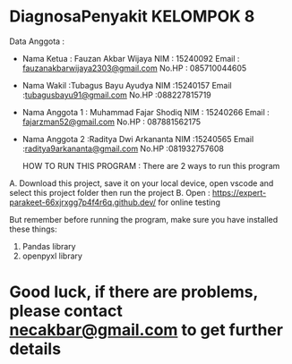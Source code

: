 ﻿# DiagnosaPenyakit KELOMPOK 8

Data Anggota :
- Nama Ketua : Fauzan Akbar Wijaya 
  NIM	     : 15240092
  Email	     : fauzanakbarwijaya2303@gmail.com
  No.HP      : 085710044605

- Nama Wakil :Tubagus Bayu Ayudya
  NIM        :15240157
  Email      :tubagusbayu91@gmail.com
  No.HP      :088227815719

- Nama Anggota 1 : Muhammad Fajar Shodiq
  NIM   : 15240266
  Email : fajarzman52@gmail.com
  No.HP : 087881562175

- Nama Anggota 2 :Raditya Dwi Arkananta
  NIM   :15240565
 Email :raditya9arkananta@gmail.com
  No.HP :081932757608

  HOW TO RUN THIS PROGRAM :
There are 2 ways to run this program

A. Download this project, save it on your local device, open vscode and select this project folder then run the project
B. Open : https://expert-parakeet-66xjrxgg7p4f4r6q.github.dev/ for online testing

But remember before running the program, make sure you have installed these things:

1. Pandas library
2. openpyxl library


# Good luck, if there are problems, please contact necakbar@gmail.com to get further details
